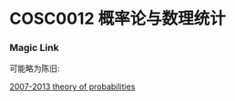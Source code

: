 
# COSC0012 概率论与数理统计

### Magic Link

可能略为陈旧:

[2007-2013 theory of probabilities](https://github.com/Emanual20/Emanual20.github.io/tree/main/resources/grade-2/COSC0012/)